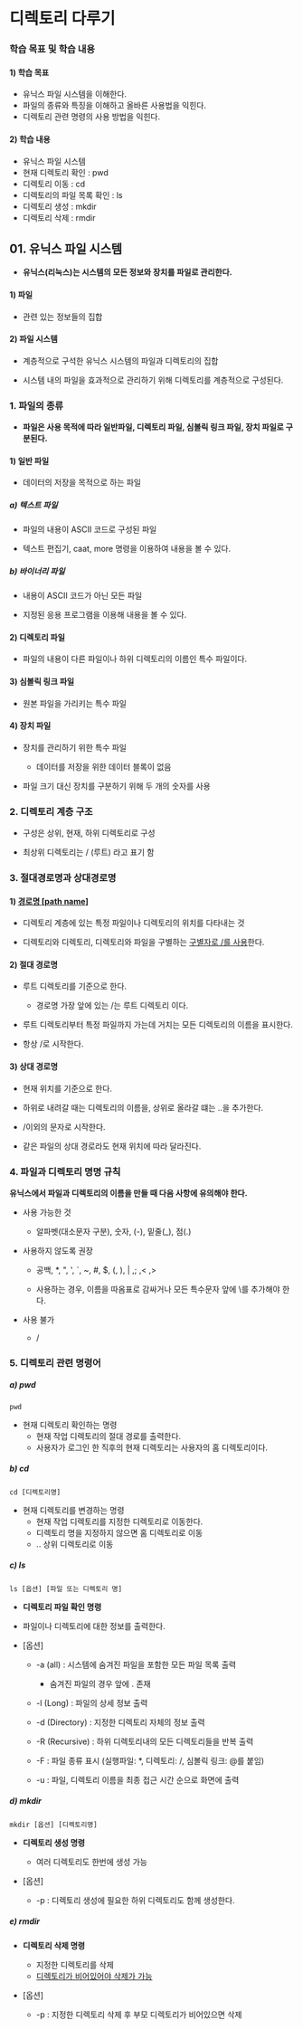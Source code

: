 # 디렉토리 다루기

### 학습 목표 및 학습 내용

#### 1) 학습 목표

* 유닉스 파일 시스템을 이해한다.
* 파일의 종류와 특징을 이해하고 올바른 사용법을 익힌다.
* 디렉토리 관련 명령의 사용 방법을 익힌다.

#### 2) 학습 내용

* 유닉스 파일 시스템
* 현재 디렉토리 확인 : pwd
* 디렉토리 이동 : cd
* 디렉토리의 파일 목록 확인 : ls
* 디렉토리 생성 : mkdir
* 디렉토리 삭제 : rmdir

## 01. 유닉스 파일 시스템

* **유닉스(리눅스)는 시스템의 모든 정보와 장치를 파일로 관리한다.**

#### 1) 파일

* 관련 있는 정보들의 집합

#### 2) 파일 시스템

* 계층적으로 구석한 유닉스 시스템의 파일과 디렉토리의 집합

* 시스템 내의 파일을 효과적으로 관리하기 위해 디렉토리를 계층적으로 구성된다.

### 1. 파일의 종류

* **파일은 사용 목적에 따라 일반파일, 디렉토리 파일, 심볼릭 링크 파일, 장치 파일로 구분된다.**

#### 1) 일반 파일

* 데이터의 저장을 목적으로 하는 파일

##### a) 텍스트 파일

* 파일의 내용이 ASCII 코드로 구성된 파일

* 텍스트 편집기, caat, more 명령을 이용하여 내용을 볼 수 있다.

##### b) 바이너리 파일

* 내용이 ASCII 코드가 아닌 모든 파일

* 지정된 응용 프로그램을 이용해 내용을 볼 수 있다.

#### 2) 디렉토리 파일

* 파일의 내용이 다른 파일이나 하위 디렉토리의 이름인 특수 파일이다.

#### 3) 심볼릭 링크 파일

* 원본 파일을 가리키는 특수 파일

#### 4) 장치 파일

* 장치를 관리하기 위한 특수 파일
  * 데이터를 저장을 위한 데이터 블록이 없음

* 파일 크기 대신 장치를 구분하기 위해 두 개의 숫자를 사용

### 2. 디렉토리 계층 구조

* 구성은 상위, 현재, 하위 디렉토리로 구성

* 최상위 디렉토리는 / (루트) 라고 표기 함

### 3. 절대경로명과 상대경로명

#### 1) <u>경로명 [path name]</u>

* 디렉토리 계층에 있는 특정 파일이나 디렉토리의 위치를 다타내는 것

* 디렉토리와 디렉토리, 디렉토리와 파일을 구별하는 <u>구별자로 /를 사용</u>한다.

#### 2) 절대 경로명

* 루트 디렉토리를 기준으로 한다.
  *  경로명 가장 앞에 있는 /는 루트 디렉토리 이다.

* 루트 디렉토리부터  특정 파일까지 가는데 거치는 모든 디렉토리의 이름을 표시한다.

* 항상 /로 시작한다.

#### 3) 상대 경로명

* 현재 위치를 기준으로 한다.

* 하위로 내려갈 때는 디렉토리의 이름을, 상위로 올라갈 떄는 ..을 추가한다.

* /이외의 문자로 시작한다.

* 같은 파일의 상대 경로라도 현재 위치에 따라 달라진다.

### 4. 파일과 디렉토리 명명 규칙

**유닉스에서 파일과 디렉토리의 이름을 만들 때 다음 사항에 유의해야 한다.**

* 사용 가능한 것

  * 알파벳(대소문자 구분), 숫자, (-), 밑줄(_), 점(.)

* 사용하지 않도록 권장

  * 공백, *, ", ', `, ~, #, $, (, ), | ,; ,< ,>

  * 사용하는 경우, 이름을 따옴표로 감싸거나 모든 특수문자 앞에 \를 추가해야 한다.

* 사용 불가

  * /

### 5. 디렉토리 관련 명령어

##### a) pwd

```
pwd
```

* 현재 디렉토리 확인하는 명령
  * 현재 작업 디렉토리의 절대 경로를 출력한다.
  * 사용자가 로그인 한 직후의 현재 디렉토리는 사용자의 홈 디렉토리이다.

##### b) cd

```
cd [디렉토리명]
```

* 현재 디렉토리를 변경하는 명령
  * 현재 작업 디렉토리를 지정한 디렉토리로 이동한다.
  * 디렉토리 명을 지정하지 않으면 홈 디렉토리로 이동
  * .. 상위 디렉토리로 이동

##### c) ls

```
ls [옵션] [파일 또는 디렉토리 명]
```

* **디렉토리 파일 확인 명령**

* 파일이나 디렉토리에 대한 정보를 출력한다.
* [옵션]
  * -a (all) : 시스템에 숨겨진 파일을 포함한 모든 파일 목록 출력
    * 숨겨진 파일의 경우 앞에 . 존재

  * -l (Long) : 파일의 상세 정보 출력

  * -d (Directory) : 지정한 디렉토리 자체의 정보 출력

  * -R (Recursive) : 하위 디렉토리내의 모든 디렉토리들을 반복 출력

  * -F : 파일 종류 표시 (실행파일: *, 디렉토리: /, 심볼릭 링크: @를 붙임)

  * -u : 파일, 디렉토리 이름을 최종 접근 시간 순으로 화면에 출력

##### d) mkdir

```
mkdir [옵션] [디렉토리명]
```

* **디렉토리 생성 명령**
  * 여러 디렉토리도 한번에 생성 가능

*  [옵션]
   *  -p : 디렉토리 생성에 필요한 하위 디렉토리도 함께 생성한다.

##### e) rmdir

* **디렉토리 삭제 명령**
  * 지정한 디렉토리를 삭제
  * <u>디렉토리가 비어있어야 삭제가 가능</u>

* [옵션]
  * -p : 지정한 디렉토리 삭제 후 부모 디렉토리가 비어있으면 삭제